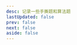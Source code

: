 ```yaml
---
desc: 记录一些手撕题和算法题
lastUpdated: false
prev: false
next: false
aside: false
---
```


<SummaryPage path="/手撕代码/" :desc="$frontmatter.desc"></SummaryPage>
